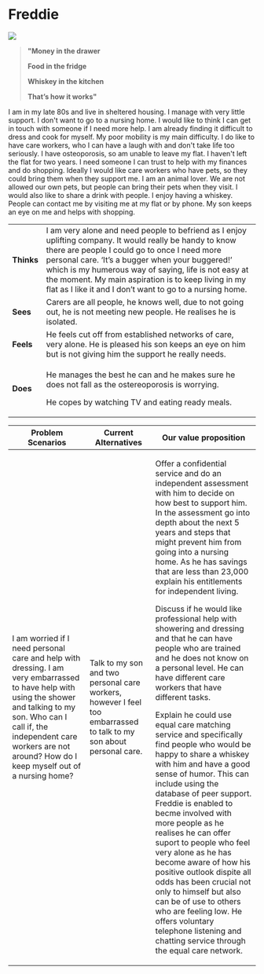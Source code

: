 # Freddie

![](<../../../.gitbook/assets/image (10).png>)

> **"Money in the drawer**
>
> **Food in the fridge**
>
> **Whiskey in the kitchen**
>
> **That’s how it works"**

I am in my late 80s and live in sheltered housing. I manage with very little support. I don't want to go to a nursing home. I would like to think I can get in touch with someone if I need more help. I am already finding it difficult to dress and cook for myself. My poor mobility is my main difficulty. I do like to have care workers, who I can have a laugh with and don't take life too seriously. I have osteoporosis, so am unable to leave my flat. I haven't left the flat for two years.  I need someone I can trust to help with my finances and do shopping. Ideally I would like care workers who have pets, so they could bring them when they support me. I am an animal lover. We are not allowed our own pets, but people can bring their pets when they visit.  I would also like to share a drink with people.  I enjoy having a whiskey. People can contact me by visiting me at my flat or by phone. My son keeps an eye on me and helps with shopping.

|            |                                                                                                                                                                                                                                                                                                                                                                                          |
| ---------- | ---------------------------------------------------------------------------------------------------------------------------------------------------------------------------------------------------------------------------------------------------------------------------------------------------------------------------------------------------------------------------------------- |
| **Thinks** | I am very alone and need people to befriend as I enjoy uplifting company. It would really be handy to know there are people I could go to once I need more personal care. ‘It’s a bugger when your buggered!’ which is my humerous way of saying, life is not easy at the moment. My main aspiration is to keep living in my flat as I like it and I don’t want to go to a nursing home. |
| **Sees**   | Carers are all people, he knows well, due to not going out, he is not meeting new people. He realises he is isolated.                                                                                                                                                                                                                                                                    |
| **Feels**  | He feels cut off from established networks of care, very alone.  He is pleased his son keeps an eye on him but is not giving him the support he really needs.                                                                                                                                                                                                                            |
| **Does**   | <p>He manages the best he can and he makes sure he does not fall as the ostereoporosis is worrying. </p><p>He copes by watching TV and eating ready meals.</p>                                                                                                                                                                                                                           |



| Problem Scenarios                                                                                                                                                                                                                                         | Current Alternatives                                                                                                 | Our value proposition                                                                                                                                                                                                                                                                                                                                                                                                                                                                                                                                                                                                                                                                                                                                                                                                                                                                                                                                                                                                                                                                                                                                                                            |
| --------------------------------------------------------------------------------------------------------------------------------------------------------------------------------------------------------------------------------------------------------- | -------------------------------------------------------------------------------------------------------------------- | ------------------------------------------------------------------------------------------------------------------------------------------------------------------------------------------------------------------------------------------------------------------------------------------------------------------------------------------------------------------------------------------------------------------------------------------------------------------------------------------------------------------------------------------------------------------------------------------------------------------------------------------------------------------------------------------------------------------------------------------------------------------------------------------------------------------------------------------------------------------------------------------------------------------------------------------------------------------------------------------------------------------------------------------------------------------------------------------------------------------------------------------------------------------------------------------------ |
| I am worried if I need personal care and help with dressing.  I am very embarrassed to have help with using the shower and talking to my son. Who can I call if, the independent care workers are not around? How do I keep myself out of a nursing home? | Talk to my son and two personal care workers, however I feel too embarrassed to talk to my son about personal care.  | <p>Offer a confidential service and do an independent assessment with him to decide on how best to support him.  In the assessment go into depth about the next 5 years and steps that might prevent him from going into a nursing home.  As he has savings that are less than 23,000 explain his entitlements for independent living.<br></p><p>Discuss if he would like professional help with showering and dressing and that he can have people who are trained and he does not know on a personal level. He can have different care workers that have different tasks.<br></p><p>Explain he could use equal care matching service and specifically find people who would be happy to share a whiskey with him and have a good sense of humor.  This can include using the database of peer support. Freddie is enabled to becme involved with more people as he realises he can offer suport to people who feel very alone as he has become aware of how his positive outlook dispite all odds has been crucial not only to himself but also can be of use to others who are feeling low.  He offers voluntary telephone listening and chatting service through the equal care network.</p> |
